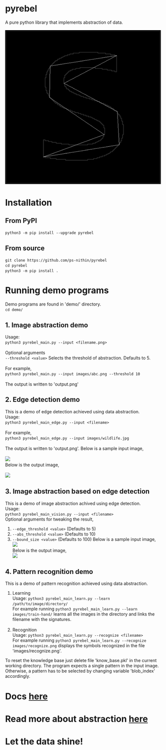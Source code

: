 # pyrebel
A pure python library that implements abstraction of data.<br><br>
<img src="https://github.com/ps-nithin/pyrebel/raw/f5319cf6d9fbc6c678f3a1038af09c5b84fa97ca/images/animation.gif"></img>

# Installation
## From PyPI
```python3 -m pip install --upgrade pyrebel```
## From source
```git clone https://github.com/ps-nithin/pyrebel```<br>
```cd pyrebel```<br>
```python3 -m pip install .```<br>

# Running demo programs
Demo programs are found in 'demo/' directory.<br>
```cd demo/```

## 1. Image abstraction demo
Usage:<br>
```python3 pyrebel_main.py --input <filename.png>```<br><br>
Optional arguments<br>
```--threshold <value>``` Selects the threshold of abstraction. Defaults to 5.<br><br>
For example,<br>
```python3 pyrebel_main.py --input images/abc.png --threshold 10```<br><br>
The output is written to 'output.png'

## 2. Edge detection demo
This is a demo of edge detection achieved using data abstraction.<br>
Usage:<br>
```python3 pyrebel_main_edge.py --input <filename>```<br><br>
For example,<br>
```python3 pyrebel_main_edge.py --input images/wildlife.jpg```<br><br>
The output is written to 'output.png'.
Below is a sample input image,<br><br>
<img src="https://github.com/ps-nithin/pyrebel/raw/c3ee0182aa5646a834d1e8c1f18c30d5bacd378d/images/small_wildlife.jpg"></img><br>Below is the output image,<br><br><img src="https://github.com/ps-nithin/pyrebel/raw/223e442aa8cdc34972f5c37d7a91240f725b7beb/images/output_wildlife.png"></img>

## 3. Image abstraction based on edge detection
This is a demo of image abstraction achived using edge detection.<br>
Usage:<br>
```python3 pyrebel_main_vision.py --input <filename>```<br>
Optional arguments for tweaking the result,<br>
   1. ```--edge_threshold <value>``` (Defaults to 5)
   2. ```--abs_threshold <value>``` (Defaults to 10)
   3. ```--bound_size <value>``` (Defaults to 100)
Below is a sample input image,<br>
<img src="images/small_lotus.jpg"></img><br>Below is the output image,<br><img src="images/output_lotus.jpg"></img>

## 4. Pattern recognition demo
This is a demo of pattern recognition achieved using data abstraction.<br>
1. Learning<br>
   Usage: ```python3 pyrebel_main_learn.py --learn /path/to/image/directory/```<br>
   For example running
   ```python3 pyrebel_main_learn.py --learn images/train-hand/``` learns all the images in the directory and links the filename with the signatures.<br><br>
3. Recognition<br>
   Usage: ```python3 pyrebel_main_learn.py --recognize <filename>```<br>
   For example running
   ```python3 pyrebel_main_learn.py --recognize images/recognize.png``` displays the symbols recognized in the file 'images/recognize.png'.
   
To reset the knowledge base just delete file 'know_base.pkl' in the current working directory.
The program expects a single pattern in the input image. Otherwise, a pattern has to be selected by changing variable 'blob_index' accordingly.

# Docs <a href="https://github.com/ps-nithin/pyrebel/blob/main/docs/DOCS.md">here</a>
# Read more about abstraction <a href="https://github.com/ps-nithin/pyrebel/blob/main/docs/intro-r2.pdf">here</a>
# Let the data shine!
